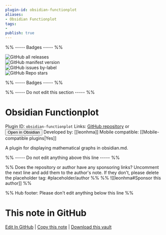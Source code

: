 ```yaml
---
plugin-id: obsidian-functionplot
aliases:
- Obsidian Functionplot
tags: 
- 
publish: true
---
```


%% ----- Badges ----- %%

![GitHub all releases](https://img.shields.io/github/downloads/leonhma/obsidian-functionplot/total?color=573E7A&logo=github&style=for-the-badge)   
![GitHub manifest version](https://img.shields.io/github/manifest-json/v/leonhma/obsidian-functionplot?color=573E7A&logo=github&style=for-the-badge)   
![GitHub issues by-label](https://img.shields.io/github/issues/leonhma/obsidian-functionplot/help%20wanted?color=573E7A&logo=github&style=for-the-badge)   
![GitHub Repo stars](https://img.shields.io/github/stars/leonhma/obsidian-functionplot?color=573E7A&logo=github&style=for-the-badge)

%% ----- Badges ----- %%

%% ----- Do not edit this section ----- %%

# Obsidian Functionplot

Plugin ID: `obsidian-functionplot`
Links: [GitHub repository](https://github.com/leonhma/obsidian-functionplot) or [<button id=HH>Open in Obsidian</button>](obsidian://show-plugin?id=obsidian-functionplot)
Developed by: [[leonhma]]
Mobile compatible: [[Mobile-compatible plugins|Yes]]

A plugin for displaying mathematical graphs in obsidian.md.

%% ----- Do not edit anything above this line ----- %% 

%% Does the repository or author have any sponsoring links? Uncomment the next line and add them to the author's note. If they don't, please delete the placeholder tag: #placeholder/author %%
%% ![[leonhma#Sponsor this author]] %%

%% Hub footer: Please don't edit anything below this line %%

# This note in GitHub

<span class="git-footer">[Edit In GitHub](https://github.dev/obsidian-community/obsidian-hub/blob/main/02%20-%20Community%20Expansions/02.05%20All%20Community%20Expansions/Plugins/obsidian-functionplot.md "git-hub-edit-note") | [Copy this note](https://raw.githubusercontent.com/obsidian-community/obsidian-hub/main/02%20-%20Community%20Expansions/02.05%20All%20Community%20Expansions/Plugins/obsidian-functionplot.md "git-hub-copy-note") | [Download this vault](https://github.com/obsidian-community/obsidian-hub/archive/refs/heads/main.zip "git-hub-download-vault") </span>
